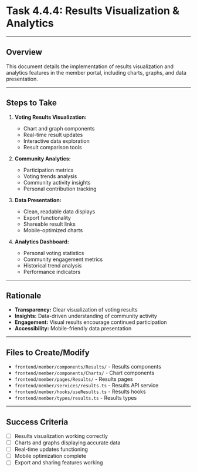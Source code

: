 # Task 4.4.4: Results Visualization & Analytics

---

## Overview
This document details the implementation of results visualization and analytics features in the member portal, including charts, graphs, and data presentation.

---

## Steps to Take
1. **Voting Results Visualization:**
   - Chart and graph components
   - Real-time result updates
   - Interactive data exploration
   - Result comparison tools

2. **Community Analytics:**
   - Participation metrics
   - Voting trends analysis
   - Community activity insights
   - Personal contribution tracking

3. **Data Presentation:**
   - Clean, readable data displays
   - Export functionality
   - Shareable result links
   - Mobile-optimized charts

4. **Analytics Dashboard:**
   - Personal voting statistics
   - Community engagement metrics
   - Historical trend analysis
   - Performance indicators

---

## Rationale
- **Transparency:** Clear visualization of voting results
- **Insights:** Data-driven understanding of community activity
- **Engagement:** Visual results encourage continued participation
- **Accessibility:** Mobile-friendly data presentation

---

## Files to Create/Modify
- `frontend/member/components/Results/` - Results components
- `frontend/member/components/Charts/` - Chart components
- `frontend/member/pages/Results/` - Results pages
- `frontend/member/services/results.ts` - Results API service
- `frontend/member/hooks/useResults.ts` - Results hooks
- `frontend/member/types/results.ts` - Results types

---

## Success Criteria
- [ ] Results visualization working correctly
- [ ] Charts and graphs displaying accurate data
- [ ] Real-time updates functioning
- [ ] Mobile optimization complete
- [ ] Export and sharing features working 